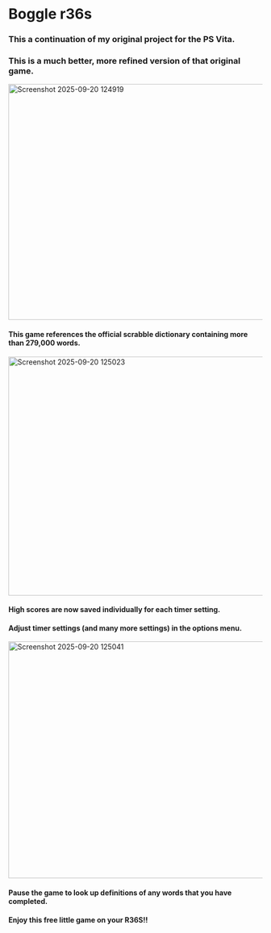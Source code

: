 # Boggle r36s 
### This a continuation of my original project for the PS Vita.
### This is a much better, more refined version of that original game.

<img width="632" height="468" alt="Screenshot 2025-09-20 124919" src="https://github.com/user-attachments/assets/945cd605-0f35-4356-8d03-e950cda1cc6c" />

#### This game references the official scrabble dictionary containing more than 279,000 words. 

<img width="634" height="474" alt="Screenshot 2025-09-20 125023" src="https://github.com/user-attachments/assets/44a5ddec-9c24-45aa-83a6-6178c7b5d61c" />

#### High scores are now saved individually for each timer setting.
#### Adjust timer settings (and many more settings) in the options menu.

<img width="635" height="470" alt="Screenshot 2025-09-20 125041" src="https://github.com/user-attachments/assets/b92559c7-7c85-45e2-8fe8-caef383602d5" />

#### Pause the game to look up definitions of any words that you have completed.
#### Enjoy this free little game on your R36S!!












